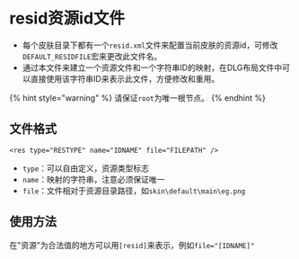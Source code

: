# resid资源id文件

* 每个皮肤目录下都有一个`resid.xml`文件来配置当前皮肤的资源id，可修改`DEFAULT_RESIDFILE`宏来更改此文件名。
* 通过本文件来建立一个资源文件和一个字符串ID的映射，在DLG布局文件中可以直接使用该字符串ID来表示此文件，方便修改和重用。

{% hint style="warning" %}
请保证`root`为唯一根节点。
{% endhint %}

## 文件格式

```markup
<res type="RESTYPE" name="IDNAME" file="FILEPATH" />
```

* `type`：可以自由定义，资源类型标志
* `name`：映射的字符串，注意必须保证唯一
* `file`：文件相对于资源目录路径，如`skin\default\main\eg.png`

## 使用方法

在"资源"为合法值的地方可以用`[resid]`来表示，例如`file="[IDNAME]"`

